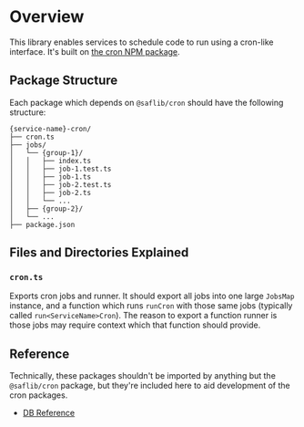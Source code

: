 # Overview

This library enables services to schedule code to run using a cron-like interface. It's built on [the cron NPM package](https://www.npmjs.com/package/cron).

## Package Structure

Each package which depends on `@saflib/cron` should have the following structure:

```
{service-name}-cron/
├── cron.ts
├── jobs/
│   └── {group-1}/
│   │   ├── index.ts
│   │   ├── job-1.test.ts
│   │   ├── job-1.ts
│   │   ├── job-2.test.ts
│   │   ├── job-2.ts
│   │   └── ...
│   ├── {group-2}/
│   └── ...
├── package.json
```

## Files and Directories Explained

### `cron.ts`

Exports cron jobs and runner. It should export all jobs into one large `JobsMap` instance, and a function which runs `runCron` with those same jobs (typically called `run<ServiceName>Cron`). The reason to export a function runner is those jobs may require context which that function should provide.

## Reference

Technically, these packages shouldn't be imported by anything but the `@saflib/cron`
package, but they're included here to aid development of the cron packages.

* [DB Reference](../../cron-db/docs/ref/index.md)